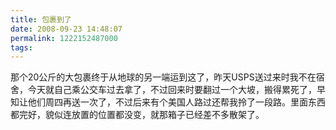 ```yaml
---
title: 包裹到了
date: 2008-09-23 14:48:07
permalink: 1222152487000
tags: 
---
```


<p>那个20公斤的大包裹终于从地球的另一端运到这了，昨天USPS送过来时我不在宿舍，今天就自己乘公交车过去拿了，不过回来时要翻过一个大坡，搬得累死了，早知让他们周四再送一次了，不过后来有个美国人路过还帮我拎了一段路。里面东西都完好，貌似连放置的位置都没变，就那箱子已经差不多散架了。</p>